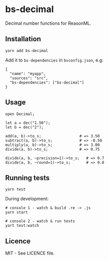 # bs-decimal

Decimal number functions for ReasonML.

## Installation

    yarn add bs-decimal

Add it to `bs-dependencies` in `bsconfig.json`, e.g:

    {
      "name": "myapp",
      "sources": "src",
      "bs-dependencies": ["bs-decimal"]
    }

## Usage

    open Decimal;

    let a = dec("1.50");
    let b = dec("2");

    add(a, b)->to_s;                 # => 3.50
    subtract(a, b)->to_s;            # => -0.50
    multiply(a, b)->to_s;            # => 3.00
    divide(a, b)->to_s;              # => 0.75

    divide(a, b, ~precision=1)->to_s;   # => 0.7
    divide(a, b, ~round=1)->to_s;       # => 0.8


## Running tests

    yarn test

During development:

    # console 1 - watch & build .re -> .js
    yarn start

    # console 2 - watch & run tests
    yart test:watch

## Licence

MIT - See LICENCE file.
